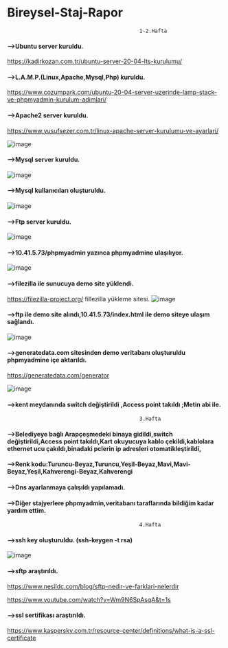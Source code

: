 # Bireysel-Staj-Rapor

                                               1-2.Hafta
#### -->Ubuntu server kuruldu.

https://kadirkozan.com.tr/ubuntu-server-20-04-lts-kurulumu/

#### -->L.A.M.P.(Linux,Apache,Mysql,Php) kuruldu.

https://www.cozumpark.com/ubuntu-20-04-server-uzerinde-lamp-stack-ve-phpmyadmin-kurulum-adimlari/

#### -->Apache2 server kuruldu.

https://www.yusufsezer.com.tr/linux-apache-server-kurulumu-ve-ayarlari/


![image](https://user-images.githubusercontent.com/88130984/183596904-dc268104-2ede-42b7-9ebe-13a02af8f879.png)

#### -->Mysql server kuruldu.
![image](https://user-images.githubusercontent.com/88130984/183597177-963b6bb3-93e1-4ddd-8e1d-286b9eb22976.png)

#### -->Mysql kullanıcıları oluşturuldu.
![image](https://user-images.githubusercontent.com/88130984/183597291-178140c6-3ed2-4328-bf3f-434aaf156a6b.png)

#### -->Ftp server kuruldu.
![image](https://user-images.githubusercontent.com/88130984/183597440-e028145c-f0a2-4033-bb10-66eda986f465.PNG)

#### -->10.41.5.73/phpmyadmin  yazınca phpmyadmine ulaşılıyor.
![image](https://user-images.githubusercontent.com/88130984/183598404-551e2772-cee5-4867-a979-6743ea7eea6d.png)

#### -->filezilla ile sunucuya demo site yüklendi.
https://filezilla-project.org/  fillezilla yükleme sitesi.
![image](https://user-images.githubusercontent.com/88130984/183600092-d739f813-50fb-48aa-9c10-2e771a150896.PNG)

#### -->ftp ile demo site alındı,10.41.5.73/index.html  ile demo siteye ulaşım sağlandı.
![image](https://user-images.githubusercontent.com/88130984/183597558-824c23bb-4f3d-450c-a678-ac32faadff94.png)

#### -->generatedata.com sitesinden demo veritabanı oluşturuldu phpmyadmine içe aktarıldı.
https://generatedata.com/generator

![image](https://user-images.githubusercontent.com/88130984/183599565-18c938cb-9da2-4d66-9a1c-d4750a4e91c3.png)

#### -->kent meydanında switch değiştirildi ,Access point takıldı ;Metin abi ile. 
                                               3.Hafta
#### -->Belediyeye bağlı Arapçeşmedeki binaya gidildi,switch değiştirildi,Access point takıldı,Kart okuyucuya kablo çekildi,kablolara ethernet ucu çakıldı,binadaki pclerin ip adresleri otomatikleştirildi,
#### -->Renk kodu:Turuncu-Beyaz,Turuncu,Yeşil-Beyaz,Mavi,Mavi-Beyaz,Yeşil,Kahverengi-Beyaz,Kahverengi
#### -->Dns ayarlanmaya çalışıldı yapılamadı.
#### -->Diğer stajyerlere phpmyadmin,veritabanı taraflarında bildiğim kadar yardım ettim.
                                               4.Hafta
#### -->ssh key oluşturuldu. (ssh-keygen -t rsa)

![image](https://user-images.githubusercontent.com/88130984/183594977-5b736d81-2d84-4efb-859a-0542ecf485bf.png)

#### -->sftp araştırıldı.

https://www.nesildc.com/blog/sftp-nedir-ve-farklari-nelerdir

https://www.youtube.com/watch?v=Wm9N6SpAsqA&t=1s

#### -->ssl sertifikası araştırıldı.
https://www.kaspersky.com.tr/resource-center/definitions/what-is-a-ssl-certificate



